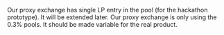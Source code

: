 Our proxy exchange has single LP entry in the pool (for the hackathon prototype). It will be extended later.
Our proxy exchange is only using the 0.3% pools. It should be made variable for the real product.

